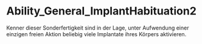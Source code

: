 # Ability_General_ImplantHabituation2

Kenner dieser Sonderfertigkeit sind in der Lage, unter Aufwendung einer einzigen freien Aktion beliebig viele Implantate ihres Körpers aktivieren.
